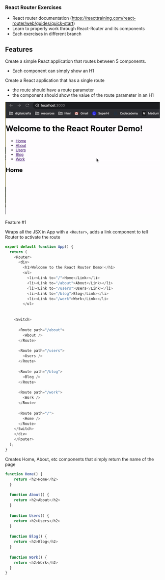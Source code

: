 ### React Router Exercises 

- React router documentation (https://reacttraining.com/react-router/web/guides/quick-start)
- Learn to properly work through React-Router and its components 
- Each exercises in different branch 


## Features 
Create a simple React application that routes between 5 components.
- Each component can simply show an H1

Create a React application that has a single route
- the route should have a route parameter
- the component should show the value of the route parameter in an H1

![Router Demo](images/Kapture-2020-02-07-at-15.08.37.gif)


Feature #1 

Wraps all the JSX in App with a ```<Router>```, adds a link component to tell Router to activate the route

```javascript
export default function App() {
  return (
    <Router>
      <div>
        <h1>Welcome to the React Router Demo!</h1>
        <ul>
          <li><Link to="/">Home</Link></li>
          <li><Link to="/about">About</Link></li>
          <li><Link to="/users">Users</Link></li>
          <li><Link to="/blog">Blog</Link></li>
          <li><Link to="/work">Work</Link></li>
        </ul>
    

    <Switch>

      <Route path="/about">
        <About />
      </Route>

      <Route path="/users">
        <Users />
      </Route>

      <Route path="/blog">
        <Blog />
      </Route>

      <Route path="/work">
        <Work />
      </Route>

      <Route path="/">
        <Home />
      </Route>
    </Switch>
    </div>
    </Router>
  );
}
```

Creates Home, About, etc components that simply return the name of the page 

```javascript 
function Home() {
    return <h2>Home</h2>
  }
  
  function About() {
    return <h2>About</h2>
  }
  
  function Users() {
    return <h2>Users</h2>
  }
  
  function Blog() {
    return <h2>Blog</h2>
  }
  
  function Work() {
    return <h2>Work</h2>
  }
}
```


